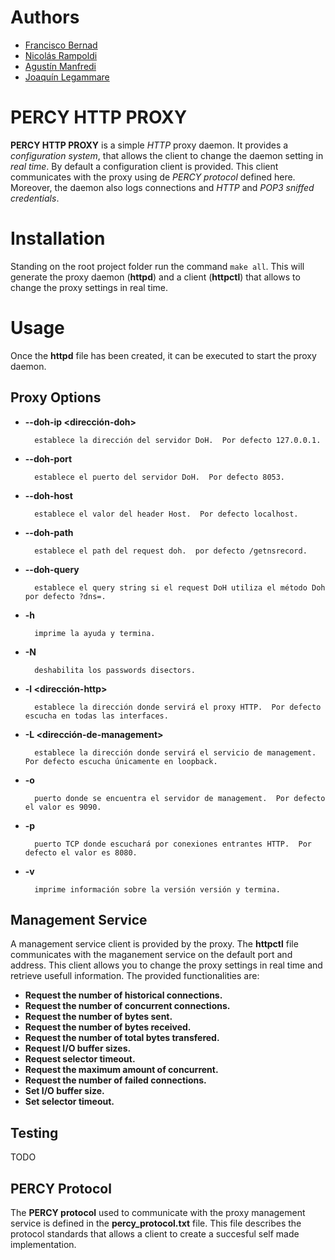 # Authors
- [Francisco Bernad](https://github.com/FrBernad)
- [Nicolás Rampoldi](https://github.com/NicolasRampoldi) 
- [Agustín Manfredi](https://github.com/imanfredi)
- [Joaquín Legammare](https://github.com/JoacoLega)

# PERCY HTTP PROXY
**PERCY HTTP PROXY** is a simple *HTTP* proxy daemon. It provides a *configuration system*, that allows the client
to change the daemon setting in *real time*. By default a configuration client is provided. This client communicates
with the proxy using de *PERCY protocol* defined here. Moreover, the daemon also logs connections and *HTTP* and *POP3*
*sniffed credentials*.

# Installation
Standing on the root project folder run the command `make all`. This will generate the proxy daemon (**httpd**) and a 
client (**httpctl**) that allows to change the proxy settings in real time.

# Usage
Once the **httpd** file has been created, it can be executed to start the proxy daemon. 

## Proxy Options
- **--doh-ip <dirección-doh>**
  
        establece la dirección del servidor DoH.  Por defecto 127.0.0.1.

- **--doh-port <port>**
  
        establece el puerto del servidor DoH.  Por defecto 8053.

- **--doh-host <hostname>** 

        establece el valor del header Host.  Por defecto localhost.

- **--doh-path <path>** 

        establece el path del request doh.  por defecto /getnsrecord.

- **--doh-query <query>** 

        establece el query string si el request DoH utiliza el método Doh por defecto ?dns=.

- **-h** 

        imprime la ayuda y termina.

- **-N** 

        deshabilita los passwords disectors.

- **-l <dirección-http>** 

        establece la dirección donde servirá el proxy HTTP.  Por defecto escucha en todas las interfaces.

- **-L <dirección-de-management>** 

        establece la dirección donde servirá el servicio de management. Por defecto escucha únicamente en loopback.

- **-o <puerto-de-management>** 

        puerto donde se encuentra el servidor de management.  Por defecto el valor es 9090.

- **-p <puerto-local>** 

        puerto TCP donde escuchará por conexiones entrantes HTTP.  Por defecto el valor es 8080.

- **-v** 

        imprime información sobre la versión versión y termina.


## Management Service
A management service client is provided by the proxy. The **httpctl** file communicates with the maganement service
on the default port and address. This client allows you to change the proxy settings in real time and retrieve
usefull information. The provided functionalities are:
- **Request the number of historical connections.**
- **Request the number of concurrent connections.**
- **Request the number of bytes sent.**
- **Request the number of bytes received.**
- **Request the number of total bytes transfered.**
- **Request I/O buffer sizes.**
- **Request selector timeout.**
- **Request the maximum amount of concurrent.**
- **Request the number of failed connections.**
- **Set I/O buffer size.**
- **Set selector timeout.**

## Testing
TODO

## PERCY Protocol
The **PERCY protocol** used to communicate with the proxy management service is defined in the **percy_protocol.txt**
file. This file describes the protocol standards that allows a client to create a succesful self made implementation.
